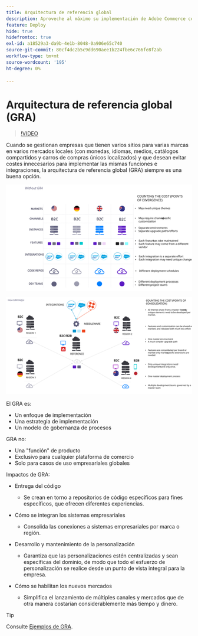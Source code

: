 ```yaml
---
title: Arquitectura de referencia global
description: Aproveche al máximo su implementación de Adobe Commerce con una arquitectura de referencia global.
feature: Deploy
hide: true
hidefromtoc: true
exl-id: a18529a3-da9b-4e1b-8048-0a906e65c740
source-git-commit: 80cf4dc2b5c9dd690aee1b224fbe6c766fe8f2ab
workflow-type: tm+mt
source-wordcount: '195'
ht-degree: 0%

---
```



# Arquitectura de referencia global (GRA)

>[!VIDEO](https://video.tv.adobe.com/v/3410528/?quality=12&learn=on)

Cuando se gestionan empresas que tienen varios sitios para varias marcas en varios mercados locales (con monedas, idiomas, medios, catálogos compartidos y carros de compras únicos localizados) y que desean evitar costes innecesarios para implementar las mismas funciones e integraciones, la arquitectura de referencia global (GRA) siempre es una buena opción.

![Tabla que explica el coste de la divergencia en la arquitectura](../../../assets/playbooks/divergent-architecture.svg)

![Tabla que explica el coste de los archivos consolidados en arquitectura](../../../assets/playbooks/consolidated-architecture.svg)

El GRA es:

- Un enfoque de implementación
- Una estrategia de implementación
- Un modelo de gobernanza de procesos

GRA no:

- Una &quot;función&quot; de producto
- Exclusivo para cualquier plataforma de comercio
- Solo para casos de uso empresariales globales

Impactos de GRA:

- Entrega del código

   - Se crean en torno a repositorios de código específicos para fines específicos, que ofrecen diferentes experiencias.

- Cómo se integran los sistemas empresariales

   - Consolida las conexiones a sistemas empresariales por marca o región.

- Desarrollo y mantenimiento de la personalización

   - Garantiza que las personalizaciones estén centralizadas y sean específicas del dominio, de modo que todo el esfuerzo de personalización se realice desde un punto de vista integral para la empresa.

- Cómo se habilitan los nuevos mercados

   - Simplifica el lanzamiento de múltiples canales y mercados que de otra manera costarían considerablemente más tiempo y dinero.

>[!TIP]
>
>Consulte [Ejemplos de GRA](examples.md).
